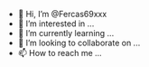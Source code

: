 - 👋 Hi, I’m @Fercas69xxx
- 👀 I’m interested in ...
- 🌱 I’m currently learning ...
- 💞️ I’m looking to collaborate on ...
- 📫 How to reach me ...

<!---
Fercas69xxx/Fercas69xxx is a ✨ special ✨ repository because its `README.md` (this file) appears on your GitHub profile.
You can click the Preview link to take a look at your changes.
--->
